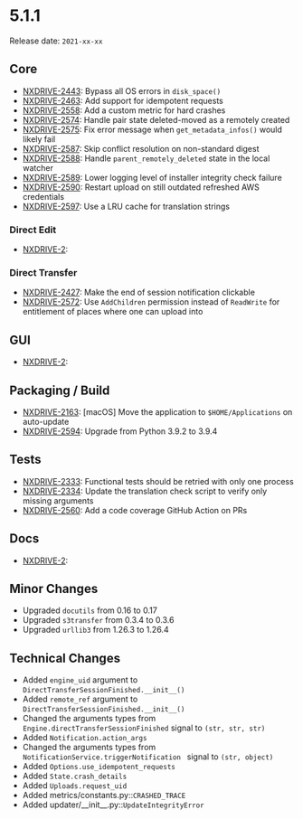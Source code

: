 # 5.1.1

Release date: `2021-xx-xx`

## Core

- [NXDRIVE-2443](https://jira.nuxeo.com/browse/NXDRIVE-2443): Bypass all OS errors in `disk_space()`
- [NXDRIVE-2463](https://jira.nuxeo.com/browse/NXDRIVE-2463): Add support for idempotent requests
- [NXDRIVE-2558](https://jira.nuxeo.com/browse/NXDRIVE-2558): Add a custom metric for hard crashes
- [NXDRIVE-2574](https://jira.nuxeo.com/browse/NXDRIVE-2574): Handle pair state deleted-moved as a remotely created
- [NXDRIVE-2575](https://jira.nuxeo.com/browse/NXDRIVE-2575): Fix error message when `get_metadata_infos()` would likely fail
- [NXDRIVE-2587](https://jira.nuxeo.com/browse/NXDRIVE-2587): Skip conflict resolution on non-standard digest
- [NXDRIVE-2588](https://jira.nuxeo.com/browse/NXDRIVE-2588): Handle `parent_remotely_deleted` state in the local watcher
- [NXDRIVE-2589](https://jira.nuxeo.com/browse/NXDRIVE-2589): Lower logging level of installer integrity check failure
- [NXDRIVE-2590](https://jira.nuxeo.com/browse/NXDRIVE-2590): Restart upload on still outdated refreshed AWS credentials
- [NXDRIVE-2597](https://jira.nuxeo.com/browse/NXDRIVE-2597): Use a LRU cache for translation strings

### Direct Edit

- [NXDRIVE-2](https://jira.nuxeo.com/browse/NXDRIVE-2):

### Direct Transfer

- [NXDRIVE-2427](https://jira.nuxeo.com/browse/NXDRIVE-2427): Make the end of session notification clickable
- [NXDRIVE-2572](https://jira.nuxeo.com/browse/NXDRIVE-2572): Use `AddChildren` permission instead of `ReadWrite` for entitlement of places where one can upload into

## GUI

- [NXDRIVE-2](https://jira.nuxeo.com/browse/NXDRIVE-2):

## Packaging / Build

- [NXDRIVE-2163](https://jira.nuxeo.com/browse/NXDRIVE-2163): [macOS] Move the application to `$HOME/Applications` on auto-update
- [NXDRIVE-2594](https://jira.nuxeo.com/browse/NXDRIVE-2594): Upgrade from Python 3.9.2 to 3.9.4

## Tests

- [NXDRIVE-2333](https://jira.nuxeo.com/browse/NXDRIVE-2333): Functional tests should be retried with only one process
- [NXDRIVE-2334](https://jira.nuxeo.com/browse/NXDRIVE-2334): Update the translation check script to verify only missing arguments
- [NXDRIVE-2560](https://jira.nuxeo.com/browse/NXDRIVE-2560): Add a code coverage GitHub Action on PRs

## Docs

- [NXDRIVE-2](https://jira.nuxeo.com/browse/NXDRIVE-2):

## Minor Changes

- Upgraded `docutils` from 0.16 to 0.17
- Upgraded `s3transfer` from 0.3.4 to 0.3.6
- Upgraded `urllib3` from 1.26.3 to 1.26.4

## Technical Changes

- Added `engine_uid` argument to `DirectTransferSessionFinished.__init__()`
- Added `remote_ref` argument to `DirectTransferSessionFinished.__init__()`
- Changed the arguments types from `Engine.directTransferSessionFinished` signal to `(str, str, str)`
- Added `Notification.action_args`
- Changed the arguments types from `NotificationService.triggerNotification ` signal to `(str, object)`
- Added `Options.use_idempotent_requests`
- Added `State.crash_details`
- Added `Uploads.request_uid`
- Added metrics/constants.py::`CRASHED_TRACE`
- Added updater/\_\_init\_\_.py::`UpdateIntegrityError`
